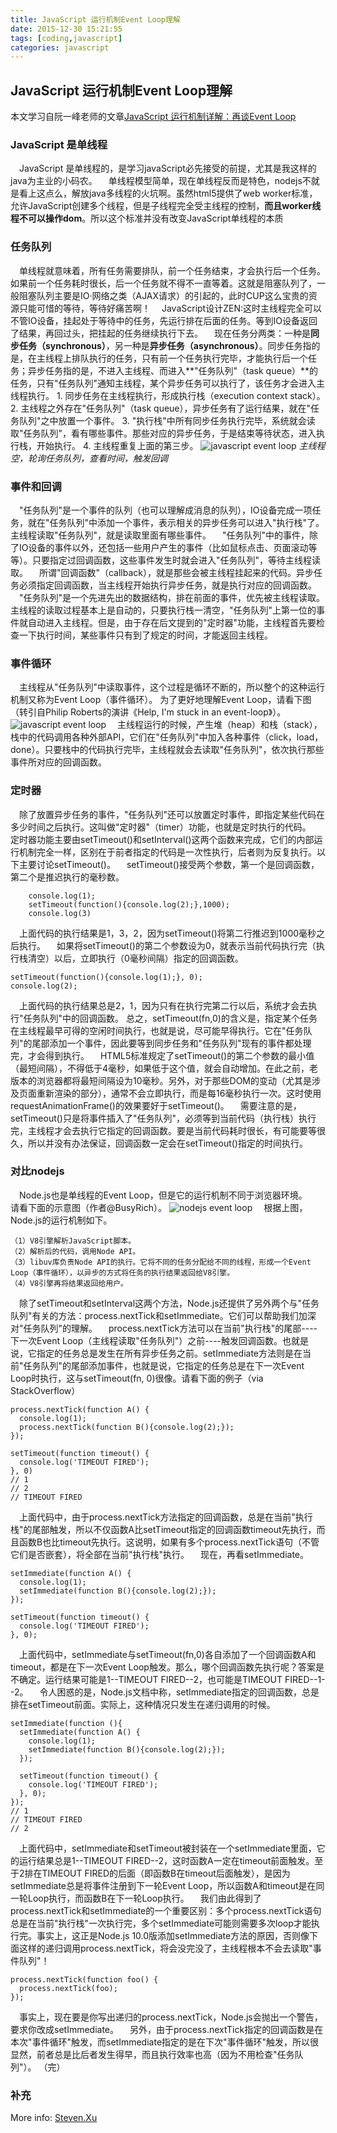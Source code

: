 ```yaml
---
title: JavaScript 运行机制Event Loop理解
date: 2015-12-30 15:21:55
tags: [coding,javascript]
categories: javascript
---
```



## JavaScript 运行机制Event Loop理解
本文学习自阮一峰老师的文章[JavaScript 运行机制详解：再谈Event Loop](http://www.ruanyifeng.com/blog/2014/10/event-loop.html)

### JavaScript 是单线程

&ensp;&ensp;JavaScript 是单线程的，是学习javaScript必先接受的前提，尤其是我这样的java为主业的小码农。
&ensp;&ensp;单线程模型简单，现在单线程反而是特色，nodejs不就是看上这点么，解放java多线程的火坑啊。虽然html5提供了web worker标准，允许JavaScript创建多个线程，但是子线程完全受主线程的控制，**而且worker线程不可以操作dom**。所以这个标准并没有改变JavaScript单线程的本质


### 任务队列
&ensp;&ensp;单线程就意味着，所有任务需要排队，前一个任务结束，才会执行后一个任务。如果前一个任务耗时很长，后一个任务就不得不一直等着。这就是阻塞队列了，一般阻塞队列主要是IO·网络之类（AJAX请求）的引起的，此时CUP这么宝贵的资源只能可惜的等待，等待好痛苦啊！
&ensp;&ensp;JavaScript设计ZEN:这时主线程完全可以不管IO设备，挂起处于等待中的任务，先运行排在后面的任务。等到IO设备返回了结果，再回过头，把挂起的任务继续执行下去。
&ensp;&ensp;现在任务分两类：一种是**同步任务（synchronous）**，另一种是**异步任务（asynchronous）**。同步任务指的是，在主线程上排队执行的任务，只有前一个任务执行完毕，才能执行后一个任务；异步任务指的是，不进入主线程、而进入**"任务队列"（task queue）**的任务，只有"任务队列"通知主线程，某个异步任务可以执行了，该任务才会进入主线程执行。
	1. 同步任务在主线程执行，形成执行栈（execution context stack）。
	2. 主线程之外存在"任务队列"（task queue），异步任务有了运行结果，就在"任务队列"之中放置一个事件。
	3. "执行栈"中所有同步任务执行完毕，系统就会读取"任务队列"，看有哪些事件。那些对应的异步任务，于是结束等待状态，进入执行栈，开始执行。
	4. 主线程重复上面的第三步。
![javascript event loop](/images/js/js-event-loop.jpg)
	 *主线程空，轮询任务队列，查看时间，触发回调*

### 事件和回调
&ensp;&ensp;"任务队列"是一个事件的队列（也可以理解成消息的队列），IO设备完成一项任务，就在"任务队列"中添加一个事件，表示相关的异步任务可以进入"执行栈"了。主线程读取"任务队列"，就是读取里面有哪些事件。
&ensp;&ensp;"任务队列"中的事件，除了IO设备的事件以外，还包括一些用户产生的事件（比如鼠标点击、页面滚动等等）。只要指定过回调函数，这些事件发生时就会进入"任务队列"，等待主线程读取。
&ensp;&ensp;所谓"回调函数"（callback），就是那些会被主线程挂起来的代码。异步任务必须指定回调函数，当主线程开始执行异步任务，就是执行对应的回调函数。
&ensp;&ensp;"任务队列"是一个先进先出的数据结构，排在前面的事件，优先被主线程读取。主线程的读取过程基本上是自动的，只要执行栈一清空，"任务队列"上第一位的事件就自动进入主线程。但是，由于存在后文提到的"定时器"功能，主线程首先要检查一下执行时间，某些事件只有到了规定的时间，才能返回主线程。

### 事件循环
&ensp;&ensp;主线程从"任务队列"中读取事件，这个过程是循环不断的，所以整个的这种运行机制又称为Event Loop（事件循环）。
为了更好地理解Event Loop，请看下图（转引自Philip Roberts的演讲《Help, I'm stuck in an event-loop》）。
![javascript event loop](/images/js/event-loop.png)
&ensp;&ensp;主线程运行的时候，产生堆（heap）和栈（stack），栈中的代码调用各种外部API，它们在"任务队列"中加入各种事件（click，load，done）。只要栈中的代码执行完毕，主线程就会去读取"任务队列"，依次执行那些事件所对应的回调函数。

### 定时器
&ensp;&ensp;除了放置异步任务的事件，"任务队列"还可以放置定时事件，即指定某些代码在多少时间之后执行。这叫做"定时器"（timer）功能，也就是定时执行的代码。
&ensp;&ensp;定时器功能主要由setTimeout()和setInterval()这两个函数来完成，它们的内部运行机制完全一样，区别在于前者指定的代码是一次性执行，后者则为反复执行。以下主要讨论setTimeout()。
&ensp;&ensp;setTimeout()接受两个参数，第一个是回调函数，第二个是推迟执行的毫秒数。

		console.log(1);
		setTimeout(function(){console.log(2);},1000);
		console.log(3)

&ensp;&ensp;上面代码的执行结果是1，3，2，因为setTimeout()将第二行推迟到1000毫秒之后执行。
&ensp;&ensp;如果将setTimeout()的第二个参数设为0，就表示当前代码执行完（执行栈清空）以后，立即执行（0毫秒间隔）指定的回调函数。


	setTimeout(function(){console.log(1);}, 0);
	console.log(2);

&ensp;&ensp;上面代码的执行结果总是2，1，因为只有在执行完第二行以后，系统才会去执行"任务队列"中的回调函数。
总之，setTimeout(fn,0)的含义是，指定某个任务在主线程最早可得的空闲时间执行，也就是说，尽可能早得执行。它在"任务队列"的尾部添加一个事件，因此要等到同步任务和"任务队列"现有的事件都处理完，才会得到执行。
&ensp;&ensp;HTML5标准规定了setTimeout()的第二个参数的最小值（最短间隔），不得低于4毫秒，如果低于这个值，就会自动增加。在此之前，老版本的浏览器都将最短间隔设为10毫秒。另外，对于那些DOM的变动（尤其是涉及页面重新渲染的部分），通常不会立即执行，而是每16毫秒执行一次。这时使用requestAnimationFrame()的效果要好于setTimeout()。
&ensp;&ensp;需要注意的是，setTimeout()只是将事件插入了"任务队列"，必须等到当前代码（执行栈）执行完，主线程才会去执行它指定的回调函数。要是当前代码耗时很长，有可能要等很久，所以并没有办法保证，回调函数一定会在setTimeout()指定的时间执行。


### 对比nodejs

&ensp;&ensp;Node.js也是单线程的Event Loop，但是它的运行机制不同于浏览器环境。
&ensp;&ensp;请看下面的示意图（作者@BusyRich）。
![nodejs event loop](/images/js/node-event-loop.png)
&ensp;&ensp;根据上图，Node.js的运行机制如下。

	（1）V8引擎解析JavaScript脚本。
	（2）解析后的代码，调用Node API。
	（3）libuv库负责Node API的执行。它将不同的任务分配给不同的线程，形成一个Event Loop（事件循环），以异步的方式将任务的执行结果返回给V8引擎。
	（4）V8引擎再将结果返回给用户。

&ensp;&ensp;除了setTimeout和setInterval这两个方法，Node.js还提供了另外两个与"任务队列"有关的方法：process.nextTick和setImmediate。它们可以帮助我们加深对"任务队列"的理解。
&ensp;&ensp;process.nextTick方法可以在当前"执行栈"的尾部----下一次Event Loop（主线程读取"任务队列"）之前----触发回调函数。也就是说，它指定的任务总是发生在所有异步任务之前。setImmediate方法则是在当前"任务队列"的尾部添加事件，也就是说，它指定的任务总是在下一次Event Loop时执行，这与setTimeout(fn, 0)很像。请看下面的例子（via StackOverflow）

	process.nextTick(function A() {
	  console.log(1);
	  process.nextTick(function B(){console.log(2);});
	});

	setTimeout(function timeout() {
	  console.log('TIMEOUT FIRED');
	}, 0)
	// 1
	// 2
	// TIMEOUT FIRED


&ensp;&ensp;上面代码中，由于process.nextTick方法指定的回调函数，总是在当前"执行栈"的尾部触发，所以不仅函数A比setTimeout指定的回调函数timeout先执行，而且函数B也比timeout先执行。这说明，如果有多个process.nextTick语句（不管它们是否嵌套），将全部在当前"执行栈"执行。
&ensp;&ensp;现在，再看setImmediate。	

	setImmediate(function A() {
	  console.log(1);
	  setImmediate(function B(){console.log(2);});
	});

	setTimeout(function timeout() {
	  console.log('TIMEOUT FIRED');
	}, 0);

&ensp;&ensp;上面代码中，setImmediate与setTimeout(fn,0)各自添加了一个回调函数A和timeout，都是在下一次Event Loop触发。那么，哪个回调函数先执行呢？答案是不确定。运行结果可能是1--TIMEOUT FIRED--2，也可能是TIMEOUT FIRED--1--2。
&ensp;&ensp;令人困惑的是，Node.js文档中称，setImmediate指定的回调函数，总是排在setTimeout前面。实际上，这种情况只发生在递归调用的时候。


	setImmediate(function (){
	  setImmediate(function A() {
	    console.log(1);
	    setImmediate(function B(){console.log(2);});
	  });

	  setTimeout(function timeout() {
	    console.log('TIMEOUT FIRED');
	  }, 0);
	});
	// 1
	// TIMEOUT FIRED
	// 2

&ensp;&ensp;上面代码中，setImmediate和setTimeout被封装在一个setImmediate里面，它的运行结果总是1--TIMEOUT FIRED--2，这时函数A一定在timeout前面触发。至于2排在TIMEOUT FIRED的后面（即函数B在timeout后面触发），是因为setImmediate总是将事件注册到下一轮Event Loop，所以函数A和timeout是在同一轮Loop执行，而函数B在下一轮Loop执行。
&ensp;&ensp;我们由此得到了process.nextTick和setImmediate的一个重要区别：多个process.nextTick语句总是在当前"执行栈"一次执行完，多个setImmediate可能则需要多次loop才能执行完。事实上，这正是Node.js 10.0版添加setImmediate方法的原因，否则像下面这样的递归调用process.nextTick，将会没完没了，主线程根本不会去读取"事件队列"！

	process.nextTick(function foo() {
	  process.nextTick(foo);
	});

&ensp;&ensp;事实上，现在要是你写出递归的process.nextTick，Node.js会抛出一个警告，要求你改成setImmediate。
&ensp;&ensp;另外，由于process.nextTick指定的回调函数是在本次"事件循环"触发，而setImmediate指定的是在下次"事件循环"触发，所以很显然，前者总是比后者发生得早，而且执行效率也高（因为不用检查"任务队列"）。
（完）
### 补充

More info: [Steven.Xu](nonumber1989@gmail.com)

